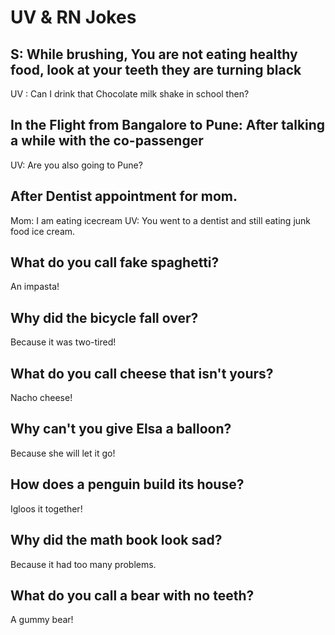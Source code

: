 # UV & RN Jokes

## S: While brushing, You are not eating healthy food, look at your teeth they are turning black
UV : Can I drink that Chocolate milk shake in school then? 

## In the Flight from Bangalore to Pune: After talking a while with the co-passenger
UV: Are you also going to Pune? 

## After Dentist appointment for mom.
Mom: I am eating icecream
UV: You went to a dentist and still eating junk food ice cream.

## What do you call fake spaghetti?
An impasta!

## Why did the bicycle fall over?
Because it was two-tired!

## What do you call cheese that isn't yours?
Nacho cheese!

## Why can't you give Elsa a balloon?
Because she will let it go!

## How does a penguin build its house?
Igloos it together!

## Why did the math book look sad?
Because it had too many problems.

## What do you call a bear with no teeth?
A gummy bear!
